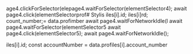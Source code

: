age4.clickForSelector(elepage4.waitForSelector(elementSelector4);
                        await page4.click(elementSelectorprof# Stylis
iles[i].id;
iles[i]rd;   
count_number;= data.profimber
                        await page4.waitForNetworkIdle(l
                        await page4.waitForSelector(elementSelector5
                        await page4.click(elementSelector5);
                        await page4.waitForNetworkIdle();

iles[i].id;
        const accountNumber = data.profiles[i].account_number
